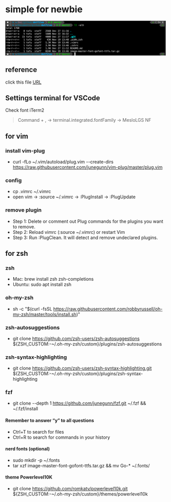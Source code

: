 # simple for newbie

![image](img/screen.png)

## reference

click this file [URL](./url)

## Settings terminal for VSCode

Check font iTerm2

> Command + , -> terminal.integrated.fontFamily -> MesloLGS NF

## for vim

### install vim-plug

- curl -fLo ~/.vim/autoload/plug.vim --create-dirs <https://raw.githubusercontent.com/junegunn/vim-plug/master/plug.vim>

### config

- cp .vimrc ~/.vimrc
- open vim -> :source ~/.vimrc -> :PlugInstall -> :PlugUpdate

### remove plugin

- Step 1: Delete or comment out Plug commands for the plugins you want to remove.
- Step 2: Reload vimrc (:source ~/.vimrc) or restart Vim
- Step 3: Run :PlugClean. It will detect and remove undeclared plugins.

## for zsh

### zsh

- Mac: brew install zsh zsh-completions
- Ubuntu: sudo apt install zsh

### oh-my-zsh

- sh -c "$(curl -fsSL <https://raw.githubusercontent.com/robbyrussell/oh-my-zsh/master/tools/install.sh>)"

### zsh-autosuggestions

- git clone <https://github.com/zsh-users/zsh-autosuggestions> ${ZSH_CUSTOM:-~/.oh-my-zsh/custom}/plugins/zsh-autosuggestions

### zsh-syntax-highlighting

- git clone <https://github.com/zsh-users/zsh-syntax-highlighting.git> ${ZSH_CUSTOM:-~/.oh-my-zsh/custom}/plugins/zsh-syntax-highlighting

### fzf

- git clone --depth 1 <https://github.com/junegunn/fzf.git> ~/.fzf && ~/.fzf/install

#### Remember to answer “y” to all questions

- Ctrl+T to search for files
- Ctrl+R to search for commands in your history

#### nerd fonts (optional)

- sudo mkdir -p ~/.fonts
- tar xzf image-master-font-gofont-ttfs.tar.gz && mv Go-* ~/.fonts/

#### theme Powerlevel10K

- git clone <https://github.com/romkatv/powerlevel10k.git> ${ZSH_CUSTOM:-~/.oh-my-zsh/custom}/themes/powerlevel10k

